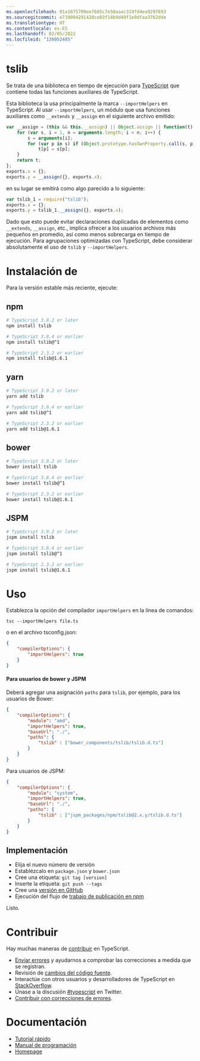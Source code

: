 ```yaml
---
ms.openlocfilehash: 01a1075709ee7685c7e50aaac319fd4ea9297693
ms.sourcegitcommit: e739004291428ce83f14b9d49f1e9dfaa3762dde
ms.translationtype: HT
ms.contentlocale: es-ES
ms.lasthandoff: 02/05/2022
ms.locfileid: "138052485"
---
```

# <a name="tslib"></a>tslib

Se trata de una biblioteca en tiempo de ejecución para [TypeScript](http://www.typescriptlang.org/) que contiene todas las funciones auxiliares de TypeScript.

Esta biblioteca la usa principalmente la marca `--importHelpers` en TypeScript.
Al usar `--importHelpers`, un módulo que usa funciones auxiliares como `__extends` y `__assign` en el siguiente archivo emitido:

```ts
var __assign = (this && this.__assign) || Object.assign || function(t) {
    for (var s, i = 1, n = arguments.length; i < n; i++) {
        s = arguments[i];
        for (var p in s) if (Object.prototype.hasOwnProperty.call(s, p))
            t[p] = s[p];
    }
    return t;
};
exports.x = {};
exports.y = __assign({}, exports.x);

```

en su lugar se emitirá como algo parecido a lo siguiente:

```ts
var tslib_1 = require("tslib");
exports.x = {};
exports.y = tslib_1.__assign({}, exports.x);
```

Dado que esto puede evitar declaraciones duplicadas de elementos como `__extends`, `__assign`, etc., implica ofrecer a los usuarios archivos más pequeños en promedio, así como menos sobrecarga en tiempo de ejecución.
Para agrupaciones optimizadas con TypeScript, debe considerar absolutamente el uso de `tslib` y `--importHelpers`.

# <a name="installing"></a>Instalación de

Para la versión estable más reciente, ejecute:

## <a name="npm"></a>npm

```sh
# TypeScript 3.9.2 or later
npm install tslib

# TypeScript 3.8.4 or earlier
npm install tslib@^1

# TypeScript 2.3.2 or earlier
npm install tslib@1.6.1
```

## <a name="yarn"></a>yarn

```sh
# TypeScript 3.9.2 or later
yarn add tslib

# TypeScript 3.8.4 or earlier
yarn add tslib@^1

# TypeScript 2.3.2 or earlier
yarn add tslib@1.6.1
```

## <a name="bower"></a>bower

```sh
# TypeScript 3.9.2 or later
bower install tslib

# TypeScript 3.8.4 or earlier
bower install tslib@^1

# TypeScript 2.3.2 or earlier
bower install tslib@1.6.1
```

## <a name="jspm"></a>JSPM

```sh
# TypeScript 3.9.2 or later
jspm install tslib

# TypeScript 3.8.4 or earlier
jspm install tslib@^1

# TypeScript 2.3.2 or earlier
jspm install tslib@1.6.1
```

# <a name="usage"></a>Uso

Establezca la opción del compilador `importHelpers` en la línea de comandos:

```
tsc --importHelpers file.ts
```

o en el archivo tsconfig.json:

```json
{
    "compilerOptions": {
        "importHelpers": true
    }
}
```

#### <a name="for-bower-and-jspm-users"></a>Para usuarios de bower y JSPM

Deberá agregar una asignación `paths` para `tslib`, por ejemplo, para los usuarios de Bower:

```json
{
    "compilerOptions": {
        "module": "amd",
        "importHelpers": true,
        "baseUrl": "./",
        "paths": {
            "tslib" : ["bower_components/tslib/tslib.d.ts"]
        }
    }
}
```

Para usuarios de JSPM:

```json
{
    "compilerOptions": {
        "module": "system",
        "importHelpers": true,
        "baseUrl": "./",
        "paths": {
            "tslib" : ["jspm_packages/npm/tslib@2.x.y/tslib.d.ts"]
        }
    }
}
```

## <a name="deployment"></a>Implementación

- Elija el nuevo número de versión
- Establézcalo en `package.json` y `bower.json`
- Cree una etiqueta: `git tag [version]`
- Inserte la etiqueta: `git push --tags`
- Cree una [versión en GitHub](https://github.com/microsoft/tslib/releases)
- Ejecución del flujo de [trabajo de publicación en npm](https://github.com/microsoft/tslib/actions?query=workflow%3A%22Publish+to+NPM%22)

Listo.

# <a name="contribute"></a>Contribuir

Hay muchas maneras de [contribuir](https://github.com/Microsoft/TypeScript/blob/master/CONTRIBUTING.md) en TypeScript.

* [Enviar errores](https://github.com/Microsoft/TypeScript/issues) y ayudarnos a comprobar las correcciones a medida que se registran.
* Revisión de [cambios del código fuente](https://github.com/Microsoft/TypeScript/pulls).
* Interactúe con otros usuarios y desarrolladores de TypeScript en [StackOverflow](http://stackoverflow.com/questions/tagged/typescript).
* Únase a la discusión [#typescript](http://twitter.com/#!/search/realtime/%23typescript) en Twitter.
* [Contribuir con correcciones de errores](https://github.com/Microsoft/TypeScript/blob/master/CONTRIBUTING.md).

# <a name="documentation"></a>Documentación

* [Tutorial rápido](http://www.typescriptlang.org/Tutorial)
* [Manual de programación](http://www.typescriptlang.org/Handbook)
* [Homepage](http://www.typescriptlang.org/)
